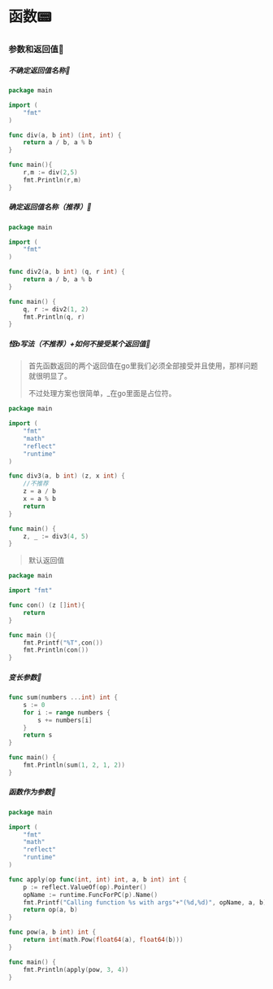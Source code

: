 # 函数📟

### 参数和返回值🥞

##### 不确定返回值名称🚤

```go
package main

import (
	"fmt"
)

func div(a, b int) (int, int) {
	return a / b, a % b
}

func main(){
    r,m := div(2,5)
    fmt.Println(r,m)
}
```

##### 确定返回值名称（推荐）🥨

```go
package main

import (
	"fmt"
)

func div2(a, b int) (q, r int) {
	return a / b, a % b
}

func main() {
	q, r := div2(1, 2)
	fmt.Println(q, r)
}
```

##### 怪b写法（不推荐）+如何不接受某个返回值👵

> 首先函数返回的两个返回值在go里我们必须全部接受并且使用，那样问题就很明显了。
>
> 不过处理方案也很简单，_在go里面是占位符。

```go
package main

import (
	"fmt"
	"math"
	"reflect"
	"runtime"
)

func div3(a, b int) (z, x int) {
	//不推荐
	z = a / b
	x = a % b
	return
}

func main() {
	z, _ := div3(4, 5)
}
```

> 默认返回值

```go
package main

import "fmt"

func con() (z []int){
	return
}

func main (){
	fmt.Printf("%T",con())
	fmt.Println(con())
}
```



##### 变长参数🎐

```go
func sum(numbers ...int) int {
	s := 0
	for i := range numbers {
		s += numbers[i]
	}
	return s
}

func main() {
	fmt.Println(sum(1, 2, 1, 2))
}
```

##### 函数作为参数🎋

```go
package main

import (
	"fmt"
	"math"
	"reflect"
	"runtime"
)

func apply(op func(int, int) int, a, b int) int {
	p := reflect.ValueOf(op).Pointer()
	opName := runtime.FuncForPC(p).Name()
	fmt.Printf("Calling function %s with args"+"(%d,%d)", opName, a, b)
	return op(a, b)
}

func pow(a, b int) int {
	return int(math.Pow(float64(a), float64(b)))
}

func main() {
	fmt.Println(apply(pow, 3, 4))
}
```